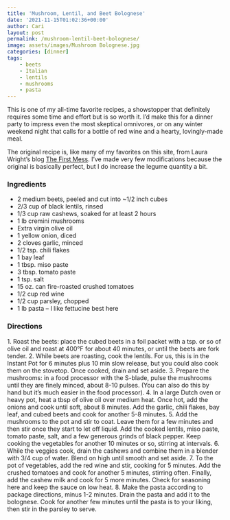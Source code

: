 ```yaml
---
title: 'Mushroom, Lentil, and Beet Bolognese'
date: '2021-11-15T01:02:36+00:00'
author: Cari
layout: post
permalink: /mushroom-lentil-beet-bolognese/
image: assets/images/Mushroom Bolognese.jpg
categories: [dinner]
tags:
    - beets
    - Italian
    - lentils
    - mushrooms
    - pasta
---
```


This is one of my all-time favorite recipes, a showstopper that definitely requires some time and effort but is so worth it. I’d make this for a dinner party to impress even the most skeptical omnivores, or on any winter weekend night that calls for a bottle of red wine and a hearty, lovingly-made meal.

The original recipe is, like many of my favorites on this site, from Laura Wright’s blog [The First Mess](https://thefirstmess.com/2019/02/06/mushroom-beet-bolognese-vegan-recipe/#wprm-recipe-container-13997). I’ve made very few modifications because the original is basically perfect, but I do increase the legume quantity a bit.

<h3> Ingredients </h3>

- 2 medium beets, peeled and cut into ~1/2 inch cubes
- 2/3 cup of black lentils, rinsed
- 1/3 cup raw cashews, soaked for at least 2 hours
- 1 lb cremini mushrooms
- Extra virgin olive oil
- 1 yellow onion, diced
- 2 cloves garlic, minced
- 1/2 tsp. chili flakes
- 1 bay leaf
- 1 tbsp. miso paste
- 3 tbsp. tomato paste
- 1 tsp. salt
- 15 oz. can fire-roasted crushed tomatoes
- 1/2 cup red wine
- 1/2 cup parsley, chopped
- 1 lb pasta – I like fettucine best here

<h3> Directions </h3>
1. Roast the beets: place the cubed beets in a foil packet with a tsp. or so of olive oil and roast at 400°F for about 40 minutes, or until the beets are fork tender.
2. While beets are roasting, cook the lentils. For us, this is in the Instant Pot for 6 minutes plus 10 min slow release, but you could also cook them on the stovetop. Once cooked, drain and set aside.
3. Prepare the mushrooms: in a food processor with the S-blade, pulse the mushrooms until they are finely minced, about 8-10 pulses. (You can also do this by hand but it’s much easier in the food processor).
4. In a large Dutch oven or heavy pot, heat a tbsp of olive oil over medium heat. Once hot, add the onions and cook until soft, about 8 minutes. Add the garlic, chili flakes, bay leaf, and cubed beets and cook for another 5-8 minutes.
5. Add the mushrooms to the pot and stir to coat. Leave them for a few minutes and then stir once they start to let off liquid. Add the cooked lentils, miso paste, tomato paste, salt, and a few generous grinds of black pepper. Keep cooking the vegetables for another 10 minutes or so, stirring at intervals.
6. While the veggies cook, drain the cashews and combine them in a blender with 3/4 cup of water. Blend on high until smooth and set aside.
7. To the pot of vegetables, add the red wine and stir, cooking for 5 minutes. Add the crushed tomatoes and cook for another 5 minutes, stirring often. Finally, add the cashew milk and cook for 5 more minutes. Check for seasoning here and keep the sauce on low heat.
8. Make the pasta according to package directions, minus 1-2 minutes. Drain the pasta and add it to the bolognese. Cook for another few minutes until the pasta is to your liking, then stir in the parsley to serve.